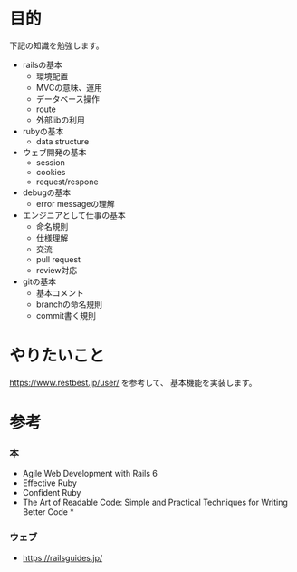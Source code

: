 # 目的
下記の知識を勉強します。
- railsの基本
  - 環境配置
  - MVCの意味、運用  
  - データベース操作
  - route
  - 外部libの利用
- rubyの基本
  - data structure
- ウェブ開発の基本
  - session
  - cookies
  - request/respone
- debugの基本
  - error messageの理解
- エンジニアとして仕事の基本
  - 命名規則
  - 仕様理解
  - 交流
  - pull request
  - review対応
- gitの基本
  - 基本コメント
  - branchの命名規則
  - commit書く規則
  
# やりたいこと
https://www.restbest.jp/user/ を参考して、
基本機能を実装します。

# 参考
### 本
- Agile Web Development with Rails 6
- Effective Ruby
- Confident Ruby
- The Art of Readable Code: Simple and Practical Techniques for Writing Better Code *
### ウェブ
- https://railsguides.jp/
